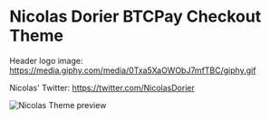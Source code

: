 # Nicolas Dorier BTCPay Checkout Theme

Header logo image: https://media.giphy.com/media/0Txa5XaOWObJ7mfTBC/giphy.gif

Nicolas' Twitter: https://twitter.com/NicolasDorier

![Nicolas Theme preview](nicolas_preview.gif)

